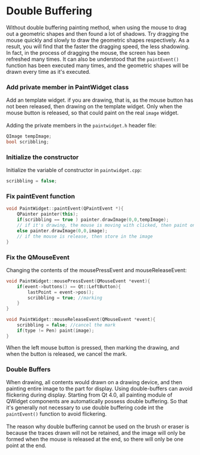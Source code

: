 # Double Buffering
Without double buffering painting method, when using the mouse to drag out a geometric shapes and then found a lot of shadows. Try dragging the mouse quickly and slowly to draw the geometric shapes respectively. As a result, you will find that the faster the dragging speed, the less shadowing. In fact, in the process of dragging the mouse, the screen has been refreshed many times. It can also be understood that the `paintEvent()` function has been executed many times, and the geometric shapes will be drawn every time as it's executed.

### Add private member in PaintWidget class
Add an template widget. if you are drawing, that is, as the mouse button has not been released, then drawing on the template widget. Only when the mouse button is released, so that could paint on the real `image` widget.<br>
<br>
Adding the private members in the `paintwidget.h` header file:
```cpp
QImage tempImage;
bool scribbling;
```

### Initialize the constructor
Initialize the variable of constructor in `paintwidget.cpp`:
```cpp
scribbling = false;
```

### Fix paintEvent function
```cpp
void PaintWidget::paintEvent(QPaintEvent *){
    QPainter painter(this);
    if(scribbling == true ) painter.drawImage(0,0,tempImage);
    // if it's drawing, the mouse is moving with clicked, then paint on tempImage
    else painter.drawImage(0,0,image);
    // if the mouse is release, then store in the image
}
```

### Fix the QMouseEvent
Changing the contents of the mousePressEvent and mouseReleaseEvent:
```cpp
void PaintWidget::mousePressEvent(QMouseEvent *event){
    if(event->buttons() == Qt::LeftButton){
        lastPoint = event->pos();
        scribbling = true; //marking
    }
}

void PaintWidget::mouseReleaseEvent(QMouseEvent *event){
    scribbling = false; //cancel the mark
    if(type != Pen) paint(image);
}
```
When the left mouse button is pressed, then marking the drawing, and when the button is released, we cancel the mark.

### Double Buffers
When drawing, all contents would drawn on a drawing device, and then painting entire image to the part for display. Using double-buffers can avoid flickering during display. Starting from Qt 4.0, all painting module of QWidget components are automatically possess double buffering. So that it's generally not necessary to use double buffering code int the `paintEvent()` function to avoid flickering.<br>
<br>
The reason why double buffering cannot be used on the brush or eraser is because the traces drawn will not be retained, and the image will only be formed when the mouse is released at the end, so there will only be one point at the end.
